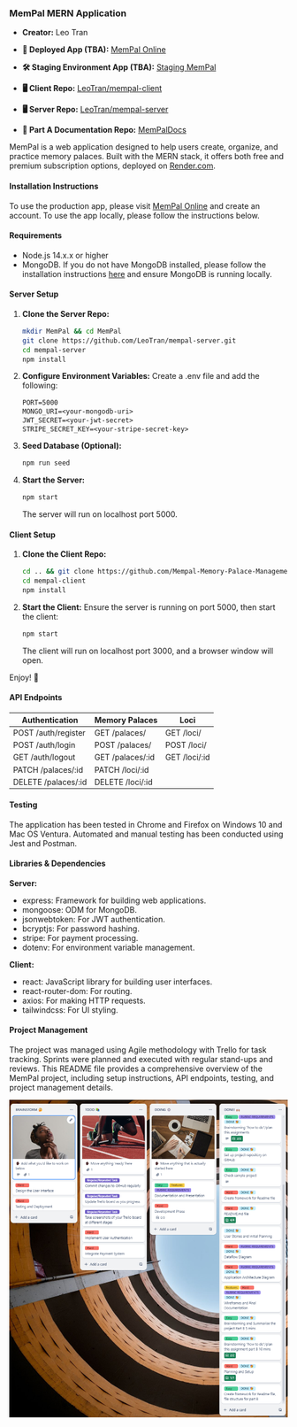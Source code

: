 ### MemPal MERN Application

- **Creator:** Leo Tran

- **💎 Deployed App (TBA):** [MemPal Online](https://www.mempal.online/)
- **🛠 Staging Environment App (TBA):** [Staging MemPal](https://staging.mempal.online/)
- **🖥 Client Repo:** [LeoTran/mempal-client](https://github.com/Mempal-Memory-Palace-Management-System/MemPal-FrontEnd-Client)
- **🖥 Server Repo:** [LeoTran/mempal-server](https://github.com/Mempal-Memory-Palace-Management-System/MemPal-BackEnd-Server)
- **📖 Part A Documentation Repo:** [MemPalDocs](https://github.com/Mempal-Memory-Palace-Management-System/MemPal-Docs)

MemPal is a web application designed to help users create, organize, and practice memory palaces. Built with the MERN stack, it offers both free and premium subscription options, deployed on [Render.com](https://render.com/).

#### Installation Instructions

To use the production app, please visit [MemPal Online](https://www.mempal.online/) and create an account. To use the app locally, please follow the instructions below.

#### Requirements

- Node.js 14.x.x or higher
- MongoDB. If you do not have MongoDB installed, please follow the installation instructions [here](https://docs.mongodb.com/manual/installation/) and ensure MongoDB is running locally.

#### Server Setup

1. **Clone the Server Repo:**
    ```bash
    mkdir MemPal && cd MemPal
    git clone https://github.com/LeoTran/mempal-server.git
    cd mempal-server
    npm install
    ```

2. **Configure Environment Variables:**
    Create a .env file and add the following:
    ```plaintext
    PORT=5000
    MONGO_URI=<your-mongodb-uri>
    JWT_SECRET=<your-jwt-secret>
    STRIPE_SECRET_KEY=<your-stripe-secret-key>
    ```

3. **Seed Database (Optional):**
    ```bash
    npm run seed
    ```

4. **Start the Server:**
    ```bash
    npm start
    ```
    The server will run on localhost port 5000.

#### Client Setup

1. **Clone the Client Repo:**
    ```bash
    cd .. && git clone https://github.com/Mempal-Memory-Palace-Management-System/MemPal-FrontEnd-Client
    cd mempal-client
    npm install
    ```

2. **Start the Client:**
    Ensure the server is running on port 5000, then start the client:
    ```bash
    npm start
    ```
    The client will run on localhost port 3000, and a browser window will open.

Enjoy! 🙂

#### API Endpoints

| Authentication     | Memory Palaces | Loci       |
| ------------------- | -------------- | ---------- |
| POST /auth/register | GET /palaces/  | GET /loci/ |
| POST /auth/login    | POST /palaces/ | POST /loci/ |
| GET /auth/logout    | GET /palaces/:id | GET /loci/:id |
| PATCH /palaces/:id  | PATCH /loci/:id |
| DELETE /palaces/:id | DELETE /loci/:id |

#### Testing

The application has been tested in Chrome and Firefox on Windows 10 and Mac OS Ventura. Automated and manual testing has been conducted using Jest and Postman.

#### Libraries & Dependencies

**Server:**
- express: Framework for building web applications.
- mongoose: ODM for MongoDB.
- jsonwebtoken: For JWT authentication.
- bcryptjs: For password hashing.
- stripe: For payment processing.
- dotenv: For environment variable management.

**Client:**
- react: JavaScript library for building user interfaces.
- react-router-dom: For routing.
- axios: For making HTTP requests.
- tailwindcss: For UI styling.

#### Project Management

The project was managed using Agile methodology with Trello for task tracking. Sprints were planned and executed with regular stand-ups and reviews. This README file provides a comprehensive overview of the MemPal project, including setup instructions, API endpoints, testing, and project management details.

![trelloB1](/docs/trelloBf1.png)